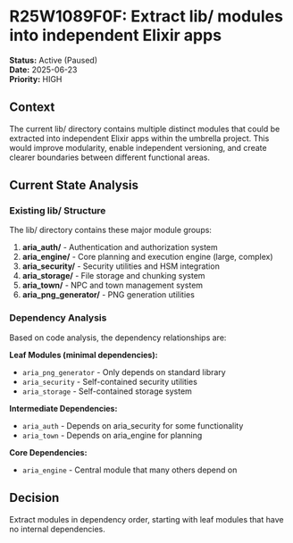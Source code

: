 # R25W1089F0F: Extract lib/ modules into independent Elixir apps

<!-- @adr_serial R25W1089F0F -->

**Status:** Active (Paused)  
**Date:** 2025-06-23  
**Priority:** HIGH

## Context

The current lib/ directory contains multiple distinct modules that could be extracted into independent Elixir apps within the umbrella project. This would improve modularity, enable independent versioning, and create clearer boundaries between different functional areas.

## Current State Analysis

### Existing lib/ Structure

The lib/ directory contains these major module groups:

1. **aria_auth/** - Authentication and authorization system
2. **aria_engine/** - Core planning and execution engine (large, complex)
3. **aria_security/** - Security utilities and HSM integration
4. **aria_storage/** - File storage and chunking system
5. **aria_town/** - NPC and town management system
6. **aria_png_generator/** - PNG generation utilities

### Dependency Analysis

Based on code analysis, the dependency relationships are:

**Leaf Modules (minimal dependencies):**

- `aria_png_generator` - Only depends on standard library
- `aria_security` - Self-contained security utilities
- `aria_storage` - Self-contained storage system

**Intermediate Dependencies:**

- `aria_auth` - Depends on aria_security for some functionality
- `aria_town` - Depends on aria_engine for planning

**Core Dependencies:**

- `aria_engine` - Central module that many others depend on

## Decision

Extract modules in dependency order, starting with leaf modules that have no internal dependencies.
